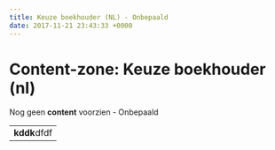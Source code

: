 ```yaml
---
title: Keuze boekhouder (NL) - Onbepaald
date: 2017-11-21 23:43:33 +0000
---
```

# Content-zone: Keuze boekhouder (nl)

Nog geen **content** voorzien - Onbepaald

<div>
  
  <table>
<row>
  <td><b>kddk</b>dfdf</td>
  </row>
</table>
  <div>